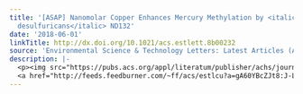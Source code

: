 ```yaml
---
title: '[ASAP] Nanomolar Copper Enhances Mercury Methylation by <italic toggle="yes">Desulfovibrio
  desulfuricans</italic> ND132'
date: '2018-06-01'
linkTitle: http://dx.doi.org/10.1021/acs.estlett.8b00232
source: 'Environmental Science & Technology Letters: Latest Articles (ACS Publications)'
description: |-
  <p><img src="https://pubs.acs.org/appl/literatum/publisher/achs/journals/content/estlcu/0/estlcu.ahead-of-print/acs.estlett.8b00232/20180601/images/medium/ez-2018-002325_0004.gif" alt="TOC Graphic"/></p><div><cite>Environmental Science & Technology Letters</cite></div><div>DOI: 10.1021/acs.estlett.8b00232</div><div class="feedflare">
  <a href="http://feeds.feedburner.com/~ff/acs/estlcu?a=gA60YBcZJt8:J-Lmlk68whk:yIl2AUoC8zA"><img src="http://feeds.feedburner.com/~ff/acs/estlcu?d=yIl2AUoC8zA" borde
---
```

